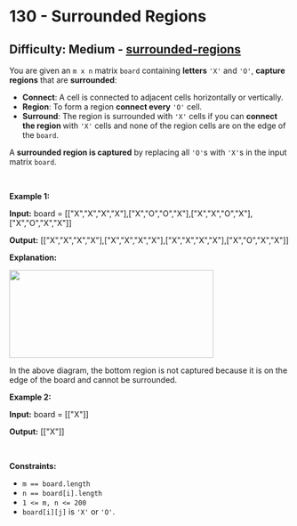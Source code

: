 <h1>130 - Surrounded Regions</h1><h2>Difficulty: Medium - <a href="https://leetcode.com/problems/surrounded-regions/">surrounded-regions</a></h2><p>You are given an <code>m x n</code> matrix <code>board</code> containing <strong>letters</strong> <code>&#39;X&#39;</code> and <code>&#39;O&#39;</code>, <strong>capture regions</strong> that are <strong>surrounded</strong>:</p>

<ul>
	<li><strong>Connect</strong>: A cell is connected to adjacent cells horizontally or vertically.</li>
	<li><strong>Region</strong>: To form a region <strong>connect every</strong> <code>&#39;O&#39;</code> cell.</li>
	<li><strong>Surround</strong>: The region is surrounded with <code>&#39;X&#39;</code> cells if you can <strong>connect the region </strong>with <code>&#39;X&#39;</code> cells and none of the region cells are on the edge of the <code>board</code>.</li>
</ul>

<p>A <strong>surrounded region is captured</strong> by replacing all <code>&#39;O&#39;</code>s with <code>&#39;X&#39;</code>s in the input matrix <code>board</code>.</p>

<p>&nbsp;</p>
<p><strong class="example">Example 1:</strong></p>

<div class="example-block">
<p><strong>Input:</strong> <span class="example-io">board = [[&quot;X&quot;,&quot;X&quot;,&quot;X&quot;,&quot;X&quot;],[&quot;X&quot;,&quot;O&quot;,&quot;O&quot;,&quot;X&quot;],[&quot;X&quot;,&quot;X&quot;,&quot;O&quot;,&quot;X&quot;],[&quot;X&quot;,&quot;O&quot;,&quot;X&quot;,&quot;X&quot;]]</span></p>

<p><strong>Output:</strong> <span class="example-io">[[&quot;X&quot;,&quot;X&quot;,&quot;X&quot;,&quot;X&quot;],[&quot;X&quot;,&quot;X&quot;,&quot;X&quot;,&quot;X&quot;],[&quot;X&quot;,&quot;X&quot;,&quot;X&quot;,&quot;X&quot;],[&quot;X&quot;,&quot;O&quot;,&quot;X&quot;,&quot;X&quot;]]</span></p>

<p><strong>Explanation:</strong></p>
<img alt="" src="https://assets.leetcode.com/uploads/2021/02/19/xogrid.jpg" style="width: 367px; height: 158px;" />
<p>In the above diagram, the bottom region is not captured because it is on the edge of the board and cannot be surrounded.</p>
</div>

<p><strong class="example">Example 2:</strong></p>

<div class="example-block">
<p><strong>Input:</strong> <span class="example-io">board = [[&quot;X&quot;]]</span></p>

<p><strong>Output:</strong> <span class="example-io">[[&quot;X&quot;]]</span></p>
</div>

<p>&nbsp;</p>
<p><strong>Constraints:</strong></p>

<ul>
	<li><code>m == board.length</code></li>
	<li><code>n == board[i].length</code></li>
	<li><code>1 &lt;= m, n &lt;= 200</code></li>
	<li><code>board[i][j]</code> is <code>&#39;X&#39;</code> or <code>&#39;O&#39;</code>.</li>
</ul>
